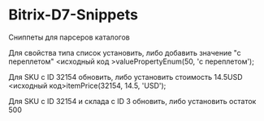 # Bitrix-D7-Snippets
Сниппеты для парсеров каталогов

Для свойства типа список установить, либо добавить значение "с переплетом"
<исходный код >valuePropertyEnum(50, 'c переплетом');

Для SKU с ID 32154 обновить, либо установить стоимость 14.5USD
<исходный код>itemPrice(32154, 14.5, 'USD');

Для SKU с ID 32154 и склада с ID 3 обновить, либо установить остаток 500
<?itemStore(32154, 3, 500);?>
